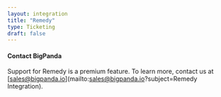 ```yaml
---
layout: integration 
title: "Remedy"
type: Ticketing
draft: false
---
```


#### Contact BigPanda
Support for Remedy is a premium feature. To learn more, contact us at [sales@bigpanda.io](mailto:sales@bigpanda.io?subject=Remedy Integration).
